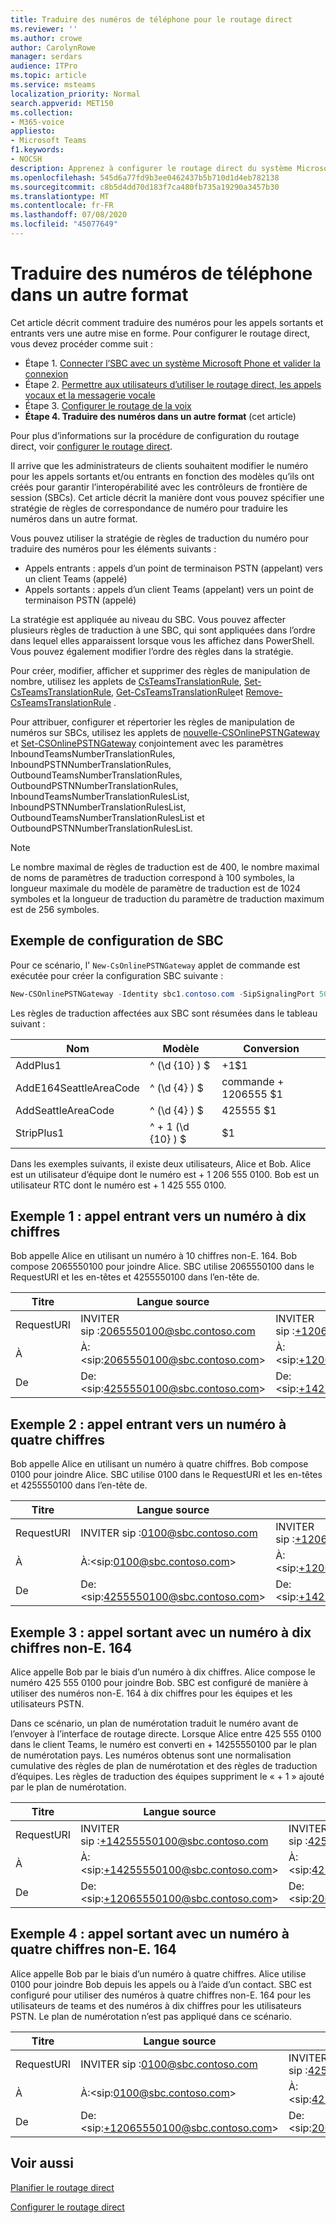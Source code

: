 ```yaml
---
title: Traduire des numéros de téléphone pour le routage direct
ms.reviewer: ''
ms.author: crowe
author: CarolynRowe
manager: serdars
audience: ITPro
ms.topic: article
ms.service: msteams
localization_priority: Normal
search.appverid: MET150
ms.collection:
- M365-voice
appliesto:
- Microsoft Teams
f1.keywords:
- NOCSH
description: Apprenez à configurer le routage direct du système Microsoft Phone.
ms.openlocfilehash: 545d6a77fd9b3ee0462437b5b710d1d4eb782138
ms.sourcegitcommit: c8b5d4dd70d183f7ca480fb735a19290a3457b30
ms.translationtype: MT
ms.contentlocale: fr-FR
ms.lasthandoff: 07/08/2020
ms.locfileid: "45077649"
---
```

# <a name="translate-phone-numbers-to-an-alternate-format"></a>Traduire des numéros de téléphone dans un autre format

Cet article décrit comment traduire des numéros pour les appels sortants et entrants vers une autre mise en forme.  Pour configurer le routage direct, vous devez procéder comme suit :

- Étape 1. [Connecter l’SBC avec un système Microsoft Phone et valider la connexion](direct-routing-connect-the-sbc.md) 
- Étape 2. [Permettre aux utilisateurs d’utiliser le routage direct, les appels vocaux et la messagerie vocale](direct-routing-enable-users.md)   
- Étape 3. [Configurer le routage de la voix](direct-routing-voice-routing.md)
- **Étape 4. Traduire des numéros dans un autre format** (cet article)

Pour plus d’informations sur la procédure de configuration du routage direct, voir [configurer le routage direct](direct-routing-configure.md).

Il arrive que les administrateurs de clients souhaitent modifier le numéro pour les appels sortants et/ou entrants en fonction des modèles qu’ils ont créés pour garantir l’interopérabilité avec les contrôleurs de frontière de session (SBCs). Cet article décrit la manière dont vous pouvez spécifier une stratégie de règles de correspondance de numéro pour traduire les numéros dans un autre format. 

Vous pouvez utiliser la stratégie de règles de traduction du numéro pour traduire des numéros pour les éléments suivants :

- Appels entrants : appels d’un point de terminaison PSTN (appelant) vers un client Teams (appelé)
- Appels sortants : appels d’un client Teams (appelant) vers un point de terminaison PSTN (appelé)

La stratégie est appliquée au niveau du SBC. Vous pouvez affecter plusieurs règles de traduction à une SBC, qui sont appliquées dans l’ordre dans lequel elles apparaissent lorsque vous les affichez dans PowerShell. Vous pouvez également modifier l’ordre des règles dans la stratégie.

Pour créer, modifier, afficher et supprimer des règles de manipulation de nombre, utilisez les applets de [CsTeamsTranslationRule](https://docs.microsoft.com/powershell/module/skype/new-csteamstranslationrule), [Set-CsTeamsTranslationRule](https://docs.microsoft.com/powershell/module/skype/set-csteamstranslationrule), [Get-CsTeamsTranslationRule](https://docs.microsoft.com/powershell/module/skype/get-csteamstranslationrule)et [Remove-CsTeamsTranslationRule](https://docs.microsoft.com/powershell/module/skype/remove-csteamstranslationrule) .

Pour attribuer, configurer et répertorier les règles de manipulation de numéros sur SBCs, utilisez les applets de [nouvelle-CSOnlinePSTNGateway](https://docs.microsoft.com/powershell/module/skype/new-csonlinepstngateway) et [Set-CSOnlinePSTNGateway](https://docs.microsoft.com/powershell/module/skype/set-csonlinepstngateway) conjointement avec les paramètres InboundTeamsNumberTranslationRules, InboundPSTNNumberTranslationRules, OutboundTeamsNumberTranslationRules, OutboundPSTNNumberTranslationRules, InboundTeamsNumberTranslationRulesList, InboundPSTNNumberTranslationRulesList, OutboundTeamsNumberTranslationRulesList et OutboundPSTNNumberTranslationRulesList.

>[!NOTE]
> Le nombre maximal de règles de traduction est de 400, le nombre maximal de noms de paramètres de traduction correspond à 100 symboles, la longueur maximale du modèle de paramètre de traduction est de 1024 symboles et la longueur de traduction du paramètre de traduction maximum est de 256 symboles.


## <a name="example-sbc-configuration"></a>Exemple de configuration de SBC

Pour ce scénario, l' ```New-CsOnlinePSTNGateway``` applet de commande est exécutée pour créer la configuration SBC suivante :

```PowerShell
New-CSOnlinePSTNGateway -Identity sbc1.contoso.com -SipSignalingPort 5061 –InboundTeamsNumberTranslationRulesList ‘AddPlus1’, ‘AddE164SeattleAreaCode’ -InboundPSTNNumberTranslationRulesList ‘AddPlus1’ -OnboundPSTNNumberTranslationRulesList ‘AddSeattleAreaCode’,  -OutboundTeamsNumberTranslationRulesList ‘StripPlus1’
```

Les règles de traduction affectées aux SBC sont résumées dans le tableau suivant :

|Nom  |Modèle |Conversion  |
|---------|---------|---------|
|AddPlus1     |^ (\d {10} ) $          |+1$1          |
|AddE164SeattleAreaCode      |^ (\d {4} ) $          | commande + 1206555 $1         |
|AddSeattleAreaCode    |^ (\d {4} ) $          | 425555 $1         |
|StripPlus1    |^ + 1 (\d {10} ) $          | $1         |

Dans les exemples suivants, il existe deux utilisateurs, Alice et Bob. Alice est un utilisateur d’équipe dont le numéro est + 1 206 555 0100. Bob est un utilisateur RTC dont le numéro est + 1 425 555 0100.

## <a name="example-1-inbound-call-to-a-ten-digit-number"></a>Exemple 1 : appel entrant vers un numéro à dix chiffres

Bob appelle Alice en utilisant un numéro à 10 chiffres non-E. 164. Bob compose 2065550100 pour joindre Alice.
SBC utilise 2065550100 dans le RequestURI et les en-têtes et 4255550100 dans l’en-tête de.


|Titre  |Langue source |En-tête traduit |Paramètre et règle appliqués  |
|---------|---------|---------|---------|
|RequestURI  |INVITER sip :2065550100@sbc.contoso.com|INVITER sip :+12065550100@sbc.contoso.com|InboundTeamsNumberTranslationRulesList 'AddPlus1'|
|À    |À:\<sip:2065550100@sbc.contoso.com>|À:\<sip:+12065550100@sbc.contoso.com>|InboundTeamsNumberTranlationRulesList 'AddPlus1'|
|De   |De:\<sip:4255550100@sbc.contoso.com>|De:\<sip:+14255550100@sbc.contoso.com>|InboundPSTNNumberTranslationRulesList 'AddPlus1'|

## <a name="example-2-inbound-call-to-a-four-digit-number"></a>Exemple 2 : appel entrant vers un numéro à quatre chiffres

Bob appelle Alice en utilisant un numéro à quatre chiffres. Bob compose 0100 pour joindre Alice.
SBC utilise 0100 dans le RequestURI et les en-têtes et 4255550100 dans l’en-tête de.


|Titre  |Langue source |En-tête traduit |Paramètre et règle appliqués  |
|---------|---------|---------|---------|
|RequestURI  |INVITER sip :0100@sbc.contoso.com          |INVITER sip :+12065550100@sbc.contoso.com           |InboundTeamsNumberTranlationRulesList 'AddE164SeattleAreaCode'        |
|À    |À:\<sip:0100@sbc.contoso.com>|À:\<sip:+12065550100@sbc.contoso.com>|InboundTeamsNumberTranlationRulesList 'AddE164SeattleAreaCode'         |
|De   |De:\<sip:4255550100@sbc.contoso.com>|De:\<sip:+14255550100@sbc.contoso.com>|InboundPSTNNumberTranlationRulesList 'AddPlus1'        |

## <a name="example-3-outbound-call-using-a-ten-digit-non-e164-number"></a>Exemple 3 : appel sortant avec un numéro à dix chiffres non-E. 164

Alice appelle Bob par le biais d’un numéro à dix chiffres. Alice compose le numéro 425 555 0100 pour joindre Bob.
SBC est configuré de manière à utiliser des numéros non-E. 164 à dix chiffres pour les équipes et les utilisateurs PSTN.

Dans ce scénario, un plan de numérotation traduit le numéro avant de l’envoyer à l’interface de routage directe. Lorsque Alice entre 425 555 0100 dans le client Teams, le numéro est converti en + 14255550100 par le plan de numérotation pays. Les numéros obtenus sont une normalisation cumulative des règles de plan de numérotation et des règles de traduction d’équipes. Les règles de traduction des équipes suppriment le « + 1 » ajouté par le plan de numérotation.


|Titre  |Langue source |En-tête traduit |Paramètre et règle appliqués  |
|---------|---------|---------|---------|
|RequestURI  |INVITER sip :+14255550100@sbc.contoso.com          |INVITER sip :4255550100@sbc.contoso.com       |OutboundPSTNNumberTranlationRulesList 'StripPlus1'         |
|À    |À:\<sip:+14255550100@sbc.contoso.com>|À:\<sip:4255555555@sbc.contoso.com>|OutboundPSTNNumberTranlationRulesList 'StripPlus1'       |
|De   |De:\<sip:+12065550100@sbc.contoso.com>|De:\<sip:2065550100@sbc.contoso.com>|OutboundTeamsNumberTranlationRulesList 'StripPlus1'         |

## <a name="example-4-outbound-call-using-a-four-digit-non-e164-number"></a>Exemple 4 : appel sortant avec un numéro à quatre chiffres non-E. 164

Alice appelle Bob par le biais d’un numéro à quatre chiffres. Alice utilise 0100 pour joindre Bob depuis les appels ou à l’aide d’un contact.
SBC est configuré pour utiliser des numéros à quatre chiffres non-E. 164 pour les utilisateurs de teams et des numéros à dix chiffres pour les utilisateurs PSTN. Le plan de numérotation n’est pas appliqué dans ce scénario.


|Titre  |Langue source |En-tête traduit |Paramètre et règle appliqués  |
|---------|---------|---------|---------|
|RequestURI  |INVITER sip :0100@sbc.contoso.com           |INVITER sip :4255550100@sbc.contoso.com       |InboundTeamsNumberTranlationRulesList 'AddSeattleAreaCode'         |
|À    |À:\<sip:0100@sbc.contoso.com>|À:\<sip:4255555555@sbc.contoso.com>|InboundTeamsNumberTranlationRulesList 'AddSeattleAreaCode'       |
|De   |De:\<sip:+12065550100@sbc.contoso.com>|De:\<sip:2065550100@sbc.contoso.com>| InboundPSTNNumberTranlationRulesList 'StripPlus1' |

## <a name="see-also"></a>Voir aussi

[Planifier le routage direct](direct-routing-plan.md)

[Configurer le routage direct](direct-routing-configure.md)
